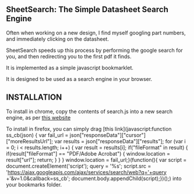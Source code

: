SheetSearch: The Simple Datasheet Search Engine
--------

Often when working on a new design, I find myself googling part
numbers, and immediately clicking on the datasheet.

SheetSearch speeds up this process by performing the google search for
you, and then redirecting you to the first pdf it finds.

It is implemented as a simple javascript bookmarklet. 

It is designed to be used as a  search engine in your browser.

INSTALLATION
-------------

To install in chrome, copy the contents of search.js into a new search engine, as per [this website](https://support.google.com/chrome/answer/95653?hl=en)

To install in firefox, you can simply drag [this link](javascript:function ss_cb(json) { var fail_url = json["responseData"]["cursor"]["moreResultsUrl"]; var results = json["responseData"]["results"]; for (var i = 0; i < results.length; i++) { var result = results[i]; if("fileFormat" in result) {  if(result["fileFormat"] == "PDF/Adobe Acrobat") { window.location = result["url"]; return;  } } } window.location = fail_url;}(function(){ var script = document.createElement('script'); query = '%s'; script.src = 'https://ajax.googleapis.com/ajax/services/search/web?q='+query +'&v=1.0&callback=ss_cb'; document.body.appendChild(script);})();) into your bookmarks folder.


